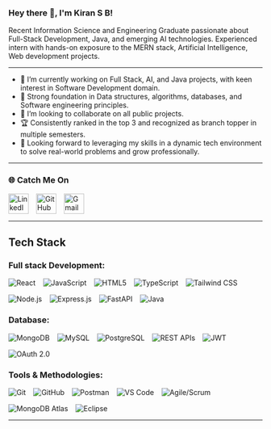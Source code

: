 ### Hey there 👋, I'm Kiran S B!
Recent Information Science and Engineering Graduate passionate about Full-Stack Development, Java, and emerging AI technologies. Experienced intern with hands-on exposure to the MERN stack, Artificial Intelligence,  Web development projects.

---

- 🔭 I’m currently working on Full Stack, AI, and Java projects, with keen interest in Software Development domain.  
- 🌱 Strong foundation in Data structures, algorithms, databases, and Software engineering principles.  
- 👯 I’m looking to collaborate on all public projects.  
- 🏆 Consistently ranked in the top 3 and recognized as branch topper in multiple semesters. 
- 💬 Looking forward to leveraging my skills in a dynamic tech environment to solve real-world problems and grow professionally.
  

---

### 🌐 Catch Me On

<div style="display: flex; gap: 15px; align-items: center;">
  <a href="https://www.linkedin.com/in/kiran-biradar-7a4007321" target="_blank" rel="noopener noreferrer" style="display:inline-block; transition: transform 0.3s;">
    <img src="https://img.icons8.com/color/48/000000/linkedin.png" alt="LinkedIn" width="40" height="40" 
    onmouseover="this.style.transform='scale(1.2)'" onmouseout="this.style.transform='scale(1)'" />
  </a>
  <a href="https://github.com/Kiran-Biradar27" target="_blank" rel="noopener noreferrer" style="display:inline-block; transition: transform 0.3s;">
    <img src="https://img.icons8.com/ios-filled/50/000000/github.png" alt="GitHub" width="40" height="40"
    onmouseover="this.style.transform='scale(1.2)'" onmouseout="this.style.transform='scale(1)'" />
  </a>
  <a href="mailto:biradarkiran009@gmail.com" target="_blank" rel="noopener noreferrer" style="display:inline-block; transition: transform 0.3s;">
    <img src="https://img.icons8.com/color/48/000000/gmail-new.png" alt="Gmail" width="40" height="40"
    onmouseover="this.style.transform='scale(1.2)'" onmouseout="this.style.transform='scale(1)'" />
  </a>
</div>

---

## Tech Stack

### Full stack Development:
<div style="display: flex; flex-wrap: wrap; gap: 15px; justify-content: flex-start; margin-bottom: 20px;">
  <img src="https://img.shields.io/badge/React-61DAFB?style=for-the-badge&logo=react&logoColor=black" alt="React" 
       style="transition: transform 0.3s; cursor: pointer;" onmouseover="this.style.transform='scale(1.1)'" onmouseout="this.style.transform='scale(1)'" />
  <img src="https://img.shields.io/badge/JavaScript-F7DF1E?style=for-the-badge&logo=javascript&logoColor=black" alt="JavaScript" 
       style="transition: transform 0.3s; cursor: pointer;" onmouseover="this.style.transform='scale(1.1)'" onmouseout="this.style.transform='scale(1)'" />
  <img src="https://img.shields.io/badge/HTML5-E34F26?style=for-the-badge&logo=html5&logoColor=white" alt="HTML5" 
       style="transition: transform 0.3s; cursor: pointer;" onmouseover="this.style.transform='scale(1.1)'" onmouseout="this.style.transform='scale(1)'" />
  <img src="https://img.shields.io/badge/TypeScript-3178C6?style=for-the-badge&logo=typescript&logoColor=white" alt="TypeScript" 
       style="transition: transform 0.3s; cursor: pointer;" onmouseover="this.style.transform='scale(1.1)'" onmouseout="this.style.transform='scale(1)'" />
  <img src="https://img.shields.io/badge/Tailwind_CSS-06B6D4?style=for-the-badge&logo=tailwind-css&logoColor=white" alt="Tailwind CSS" 
       style="transition: transform 0.3s; cursor: pointer;" onmouseover="this.style.transform='scale(1.1)'" onmouseout="this.style.transform='scale(1)'" />
  <img src="https://img.shields.io/badge/Node.js-339933?style=for-the-badge&logo=nodedotjs&logoColor=white" alt="Node.js" 
       style="transition: transform 0.3s; cursor: pointer;" onmouseover="this.style.transform='scale(1.1)'" onmouseout="this.style.transform='scale(1)'" />
  <img src="https://img.shields.io/badge/Express.js-000000?style=for-the-badge&logo=express&logoColor=white" alt="Express.js" 
       style="transition: transform 0.3s; cursor: pointer;" onmouseover="this.style.transform='scale(1.1)'" onmouseout="this.style.transform='scale(1)'" />
  <img src="https://img.shields.io/badge/FastAPI-005571?style=for-the-badge&logo=fastapi&logoColor=white" alt="FastAPI" 
       style="transition: transform 0.3s; cursor: pointer;" onmouseover="this.style.transform='scale(1.1)'" onmouseout="this.style.transform='scale(1)'" />
  <img src="https://img.shields.io/badge/Java-007396?style=for-the-badge&logo=java&logoColor=white" alt="Java" 
       style="transition: transform 0.3s; cursor: pointer;" onmouseover="this.style.transform='scale(1.1)'" onmouseout="this.style.transform='scale(1)'" />
</div>

### Database: 
<div style="display: flex; flex-wrap: wrap; gap: 15px; justify-content: flex-start; margin-bottom: 20px;">
  <img src="https://img.shields.io/badge/MongoDB-47A248?style=for-the-badge&logo=mongodb&logoColor=white" alt="MongoDB" 
       style="transition: transform 0.3s; cursor: pointer;" onmouseover="this.style.transform='scale(1.1)'" onmouseout="this.style.transform='scale(1)'" />
  <img src="https://img.shields.io/badge/MySQL-4479A1?style=for-the-badge&logo=mysql&logoColor=white" alt="MySQL" 
       style="transition: transform 0.3s; cursor: pointer;" onmouseover="this.style.transform='scale(1.1)'" onmouseout="this.style.transform='scale(1)'" />
  <img src="https://img.shields.io/badge/PostgreSQL-336791?style=for-the-badge&logo=postgresql&logoColor=white" alt="PostgreSQL" 
       style="transition: transform 0.3s; cursor: pointer;" onmouseover="this.style.transform='scale(1.1)'" onmouseout="this.style.transform='scale(1)'" />
  <img src="https://img.shields.io/badge/REST_API-000000?style=for-the-badge&logo=rest&logoColor=white" alt="REST APIs" 
       style="transition: transform 0.3s; cursor: pointer;" onmouseover="this.style.transform='scale(1.1)'" onmouseout="this.style.transform='scale(1)'" />
  <img src="https://img.shields.io/badge/JWT-000000?style=for-the-badge&logo=json-web-tokens&logoColor=white" alt="JWT" 
       style="transition: transform 0.3s; cursor: pointer;" onmouseover="this.style.transform='scale(1.1)'" onmouseout="this.style.transform='scale(1)'" />
  <img src="https://img.shields.io/badge/OAuth_2.0-0A84FF?style=for-the-badge&logo=oauth&logoColor=white" alt="OAuth 2.0" 
       style="transition: transform 0.3s; cursor: pointer;" onmouseover="this.style.transform='scale(1.1)'" onmouseout="this.style.transform='scale(1)'" />
</div>

### Tools & Methodologies: 
<div style="display: flex; flex-wrap: wrap; gap: 15px; justify-content: flex-start;">
  <img src="https://img.shields.io/badge/Git-F05032?style=for-the-badge&logo=git&logoColor=white" alt="Git" 
       style="transition: transform 0.3s; cursor: pointer;" onmouseover="this.style.transform='scale(1.1)'" onmouseout="this.style.transform='scale(1)'" />
  <img src="https://img.shields.io/badge/GitHub-181717?style=for-the-badge&logo=github&logoColor=white" alt="GitHub" 
       style="transition: transform 0.3s; cursor: pointer;" onmouseover="this.style.transform='scale(1.1)'" onmouseout="this.style.transform='scale(1)'" />
  <img src="https://img.shields.io/badge/Postman-FF6C37?style=for-the-badge&logo=postman&logoColor=white" alt="Postman" 
       style="transition: transform 0.3s; cursor: pointer;" onmouseover="this.style.transform='scale(1.1)'" onmouseout="this.style.transform='scale(1)'" />
  <img src="https://img.shields.io/badge/VS_Code-007ACC?style=for-the-badge&logo=visual-studio-code&logoColor=white" alt="VS Code" 
       style="transition: transform 0.3s; cursor: pointer;" onmouseover="this.style.transform='scale(1.1)'" onmouseout="this.style.transform='scale(1)'" />
  <img src="https://img.shields.io/badge/Agile_Scrum-0052CC?style=for-the-badge&logo=scrumalliance&logoColor=white" alt="Agile/Scrum" 
       style="transition: transform 0.3s; cursor: pointer;" onmouseover="this.style.transform='scale(1.1)'" onmouseout="this.style.transform='scale(1)'" />
  <img src="https://img.shields.io/badge/MongoDB_Atlas-47A248?style=for-the-badge&logo=mongodb&logoColor=white" alt="MongoDB Atlas" 
       style="transition: transform 0.3s; cursor: pointer;" onmouseover="this.style.transform='scale(1.1)'" onmouseout="this.style.transform='scale(1)'" />
  <img src="https://img.shields.io/badge/Eclipse-2C2255?style=for-the-badge&logo=eclipseide&logoColor=white" alt="Eclipse" 
       style="transition: transform 0.3s; cursor: pointer;" onmouseover="this.style.transform='scale(1.1)'" onmouseout="this.style.transform='scale(1)'" />
</div>

---
